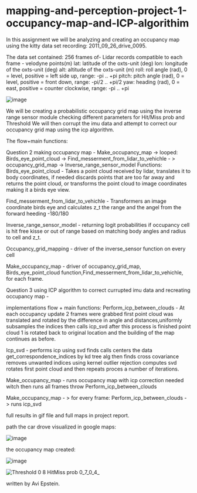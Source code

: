 # mapping-and-perception-project-1-occupancy-map-and-ICP-algorithim

In this assignment we will be analyzing and creating an occupancy map using the kitty data set recording: 2011_09_26_drive_0095.

The data set contained:
256 frames of-
Lidar records compatible to each frame - velodyne points(m)
lat: latitude of the oxts-unit (deg) 
lon: longitude of the oxts-unit (deg) 
alt: altitude of the oxts-unit (m) 
roll: roll angle (rad), 0 = level, positive = left side up, range: -pi .. +pi 
pitch: pitch angle (rad), 0 = level, positive = front down, range: -pi/2 .. +pi/2 
yaw: heading (rad), 0 = east, positive = counter clockwise, range: -pi .. +pi 

![image](https://user-images.githubusercontent.com/73026385/143426948-86477faa-5432-4550-8ef6-a84dfbfb0c8b.png)


We will be creating a probabilistic occupancy grid map using the inverse range sensor module checking different parameters for Hit/Miss prob and Threshold
We will then corrupt the imu data and attempt to correct our occupancy grid map using the icp algorithm.

The flow+main functions:




Question 2 making occupancy map - 
Make_occupancy_map -> looped: Birds_eye_point_cloud -> Find_messerment_from_lidar_to_vehichle - > occupancy_grid_map -> Inverse_range_sensor_model 
Functions:
Birds_eye_point_cloud - 
Takes a point cloud received by lidar, translates it to body coordinates, if needed discards points that are too far away and returns the point cloud, or transforms the point cloud to image coordinates making it a birds eye view.

Find_messerment_from_lidar_to_vehichle - Transformers an image coordinate birds eye and calculates z_t the range and the angel from the forward heeding -180/180

Inverse_range_sensor_model - returning logit probabilities if occupancy cell is hit free kisse or out of range based on matching body angles and radius to cell and z_t.

Occupancy_grid_mapping - driver of the inverse_sensor function on every cell

Make_occupancy_map - driver of occupancy_grid_map, Birds_eye_point_cloud  function,Find_messerment_from_lidar_to_vehichle, for each frame.




Question 3 using ICP algorithm to correct currupted imu data and recreating occupancy map - 

implementations  flow + main functions:
Perform_icp_between_clouds  - At each occupancy update 2 frames were grabbed first point cloud was translated and rotated by the difference in angle and distances,uniformly subsamples the indices then calls icp_svd after this process is finished point cloud 1 is rotated back to original location and the building of the map continues as before.

Icp_svd - performs icp using svd finds calls centers the data get_correspondence_indices by kd tree alg then finds cross covariance removes unwanted indices using kernel outlier rejection computes svd rotates first point cloud and then repeats proces a number of iterations.

Make_occupancy_map - runs occupancy map with icp correction needed witch then runs all frames throw Perform_icp_between_clouds 

Make_occupancy_map  - > for every frame: Perform_icp_between_clouds  - > runs icp_svd




full results in gif file and full maps in project report.



path the car drove visualized in google maps:

![image](https://user-images.githubusercontent.com/73026385/143428341-632f4e2a-40e8-469e-9353-8ca82f74b0f2.png)

the occupancy map created:

![image](https://user-images.githubusercontent.com/73026385/143427910-8f566d87-fbb1-42f6-b3c7-536d3a24ffae.png)

![Threshold 0 8 HitMiss prob 0_7_0_4_](https://user-images.githubusercontent.com/73026385/143428967-1e5ef486-7a55-4351-98a3-941f61d72968.gif)


written by Avi Epstein.
